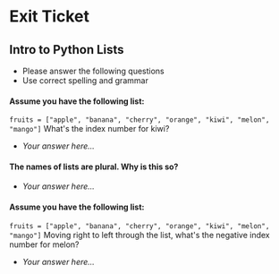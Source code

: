 
# Exit Ticket
## Intro to Python Lists

- Please answer the following questions 
- Use correct spelling and grammar

#### Assume you have the following list:
`
fruits = ["apple", "banana", "cherry", "orange", "kiwi", "melon", "mango"]
`
What's the index number for kiwi?
- *Your answer here...*


#### The names of lists are plural.  Why is this so? 
- *Your answer here...*


#### Assume you have the following list:
`
fruits = ["apple", "banana", "cherry", "orange", "kiwi", "melon", "mango"]
`
Moving right to left through the list, what's the negative index number for melon?
- *Your answer here...*




